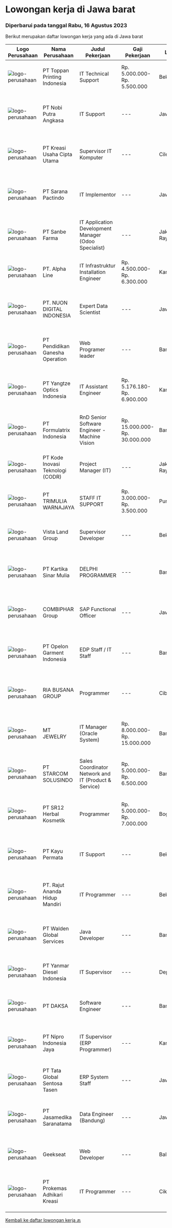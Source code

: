 
  # Lowongan kerja di Jawa barat

  ### Diperbarui pada tanggal Rabu, 16 Agustus 2023

  Berikut merupakan daftar lowongan kerja yang ada di Jawa barat

  |Logo Perusahaan | Nama Perusahaan | Judul Pekerjaan | Gaji Pekerjaan | Lokasi | Deskripsi | Tanggal diunggah | Pranala |
  | -------------- | --------------- | --------------- | --------- | --------- | -------------- | ------- | ----------- |
  |![logo-perusahaan](https://image-service-cdn.seek.com.au/c03d5b451b5be4c02d6ded9c7195aac31eaaeb56/ee4dce1061f3f616224767ad58cb2fc751b8d2dc)|PT Toppan Printing Indonesia|IT Technical Support|Rp. 5.000.000-Rp. 5.500.000|Bekasi|Tanggung Jawab : Monitoring, Instalasi &amp; Troubleshoot CCTV Menguasai Networking (LAN, WAN, &amp; Mikrotik ) Memahami Dasar Accurate Memastikan...|Selasa, 15 Agustus 2023|https://www.jobstreet.co.id/id/job/it-technical-support-4438242?token=0~f5db9af1-f6b8-4bf4-a64a-8848c341c70d&sectionRank=1&jobId=jobstreet-id-job-4438242|
|![logo-perusahaan](https://image-service-cdn.seek.com.au/ed4bf34a48b47e540097c75ebfe92865e8b1c76a/ee4dce1061f3f616224767ad58cb2fc751b8d2dc)|PT Nobi Putra Angkasa|IT Support|---|Jawa Barat|Persyaratan: Pendidikan minimal S1 IT. Pengalaman minimal 1 tahun pada bidang IT manufaktur. Disiplin dan Tanggung jawab. Sudah vaksin dosis lengkap....|Rabu, 16 Agustus 2023|https://www.jobstreet.co.id/id/job/it-support-4439021?token=0~f5db9af1-f6b8-4bf4-a64a-8848c341c70d&sectionRank=2&jobId=jobstreet-id-job-4439021|
|![logo-perusahaan](https://image-service-cdn.seek.com.au/f582231043c9257621e360ef6bca83f3931d8738/ee4dce1061f3f616224767ad58cb2fc751b8d2dc)|PT Kreasi Usaha Cipta Utama|Supervisor IT Komputer|---|Cileungsi|Kualifikasi Usia maksimal 30 Tahun Pendidikan D3 Teknik Informatika / Teknik Komputer Berpengalaman dibidang yang sama minimal 1 tahun Menguasai...|Senin, 14 Agustus 2023|https://www.jobstreet.co.id/id/job/supervisor-it-komputer-4436400?token=0~f5db9af1-f6b8-4bf4-a64a-8848c341c70d&sectionRank=3&jobId=jobstreet-id-job-4436400|
|![logo-perusahaan](https://image-service-cdn.seek.com.au/453b258433a696b4bf9253b4143f23ee9ac13699/ee4dce1061f3f616224767ad58cb2fc751b8d2dc)|PT Sarana Pactindo|IT Implementor|---|Jawa Barat|Jobdesk : Melakukan test pada aplikasi perusahaan sebelum launching Membuat buku manual untuk aplikasi yang akan di launching agar mudah dibaca oleh...|Selasa, 15 Agustus 2023|https://www.jobstreet.co.id/id/job/it-implementor-4437862?token=0~f5db9af1-f6b8-4bf4-a64a-8848c341c70d&sectionRank=4&jobId=jobstreet-id-job-4437862|
|![logo-perusahaan](https://image-service-cdn.seek.com.au/6d60d1bb470f6f3bdb9b3bb0bb3c41a3a5d98b9d/ee4dce1061f3f616224767ad58cb2fc751b8d2dc)|PT Sanbe Farma|IT Application Development Manager (Odoo Specialist)|---|Jakarta Raya|Syarat Jabatan : Pendidikan minimal Sarjana Informatika dari Universitas Terkemuka Usia maksimal 40 tahun Memahami dan menguasai perangkat lunak...|Selasa, 15 Agustus 2023|https://www.jobstreet.co.id/id/job/it-application-development-manager-odoo-specialist-4438900?token=0~f5db9af1-f6b8-4bf4-a64a-8848c341c70d&sectionRank=5&jobId=jobstreet-id-job-4438900|
|![logo-perusahaan](https://i.ibb.co/sqvTCh9/112815900-stock-vector-no-image-available-icon-flat-vector.webp)|PT. Alpha Line|IT Infrastruktur Installation Engineer|Rp. 4.500.000-Rp. 6.300.000|Karawang|IT Infrastruktur Staff &amp; Engineer &amp; ManagerSkill Pengalaman Instalasi Cable Tray Pengalaman Instalasi Optical Cable &amp; Splicing Pengalaman...|Sabtu, 12 Agustus 2023|https://www.jobstreet.co.id/id/job/it-infrastruktur-installation-engineer-4435693?token=0~f5db9af1-f6b8-4bf4-a64a-8848c341c70d&sectionRank=6&jobId=jobstreet-id-job-4435693|
|![logo-perusahaan](https://image-service-cdn.seek.com.au/184c5d49b419aa8ffc6d38ce2b76cab2b7968cc4/ee4dce1061f3f616224767ad58cb2fc751b8d2dc)|PT. NUON DIGITAL INDONESIA|Expert Data Scientist|---|Jawa Barat|Tanggung Jawab Utama: Menganalisis data dengan menggunakan teknik-teknik analisis statistik dan machine learning untuk mengidentifikasi tren, pola,...|Selasa, 15 Agustus 2023|https://www.jobstreet.co.id/id/job/expert-data-scientist-4437844?token=0~f5db9af1-f6b8-4bf4-a64a-8848c341c70d&sectionRank=7&jobId=jobstreet-id-job-4437844|
|![logo-perusahaan](https://image-service-cdn.seek.com.au/62adb46e1fd95394e2535306228186e4948d458a/ee4dce1061f3f616224767ad58cb2fc751b8d2dc)|PT Pendidikan Ganesha Operation|Web Programer leader|---|Bandung|Kualifikasi: Pendidikan minimal D3/S1 Ilmu Komputer, Teknik Informatika, dan Sistem Informatika Berpengalaman memiliki bawahan 2-3 Orang Menguasai...|Senin, 14 Agustus 2023|https://www.jobstreet.co.id/id/job/web-programer-leader-4437395?token=0~f5db9af1-f6b8-4bf4-a64a-8848c341c70d&sectionRank=8&jobId=jobstreet-id-job-4437395|
|![logo-perusahaan](https://image-service-cdn.seek.com.au/752a6006745eaede66455386f7757e7d2ab4aa46/ee4dce1061f3f616224767ad58cb2fc751b8d2dc)|PT Yangtze Optics Indonesia|IT Assistant Engineer|Rp. 5.176.180-Rp. 6.900.000|Karawang|Responsibilities: Create and implement IT policies and procedures, including IT security policies. Provide customers with timely, professional,...|Jumat, 11 Agustus 2023|https://www.jobstreet.co.id/id/job/it-assistant-engineer-4434659?token=0~f5db9af1-f6b8-4bf4-a64a-8848c341c70d&sectionRank=9&jobId=jobstreet-id-job-4434659|
|![logo-perusahaan](https://image-service-cdn.seek.com.au/e68aac730da390a16ce750d09b06eaca69364b55/ee4dce1061f3f616224767ad58cb2fc751b8d2dc)|PT Formulatrix Indonesia|RnD Senior Software Engineer - Machine Vision|Rp. 15.000.000-Rp. 30.000.000|Bandung|Headquartered in Dubai, United Arab Emirates, FORMULATRIX is a fast-growing robotic automation equipment manufacturer and software solutions provider...|Senin, 14 Agustus 2023|https://www.jobstreet.co.id/id/job/rnd-senior-software-engineer-machine-vision-4436903?token=0~f5db9af1-f6b8-4bf4-a64a-8848c341c70d&sectionRank=10&jobId=jobstreet-id-job-4436903|
|![logo-perusahaan](https://image-service-cdn.seek.com.au/6d97a4ffe0f325e8e84b260a2064eead4009eff7/ee4dce1061f3f616224767ad58cb2fc751b8d2dc)|PT Kode Inovasi Teknologi (CODR)|Project Manager (IT)|---|Jakarta Raya|Job Description: Fully involved in full Software Development Lifecycle using waterfall / agile methodology Scheduling of project milestones,...|Selasa, 15 Agustus 2023|https://www.jobstreet.co.id/id/job/project-manager-it-4437607?token=0~f5db9af1-f6b8-4bf4-a64a-8848c341c70d&sectionRank=11&jobId=jobstreet-id-job-4437607|
|![logo-perusahaan](https://image-service-cdn.seek.com.au/60e5d89f2df76c4358903867cac8a2487d3c2b3a/ee4dce1061f3f616224767ad58cb2fc751b8d2dc)|PT TRIMULIA WARNAJAYA|STAFF IT SUPPORT|Rp. 3.000.000-Rp. 3.500.000|Purwakarta|Staff IT SupportPendidikan min SMK Jurusan ITbersedia di tempatkan di Subang Jawa Barat1.     Memahami dan menguasai dasar – dasar...|Jumat, 11 Agustus 2023|https://www.jobstreet.co.id/id/job/staff-it-support-4435144?token=0~f5db9af1-f6b8-4bf4-a64a-8848c341c70d&sectionRank=12&jobId=jobstreet-id-job-4435144|
|![logo-perusahaan](https://image-service-cdn.seek.com.au/a0c575ebc909e3ba80d119faf04bae9183d254af/ee4dce1061f3f616224767ad58cb2fc751b8d2dc)|Vista Land Group|Supervisor Developer|---|Bekasi|JOB DESC Melakukan supervisi sebagai pelaksana &amp; pengawas proyek Memiliki kemampuan koordinasi dan komunikasi dengan kontraktor, surveyor &amp;...|Senin, 14 Agustus 2023|https://www.jobstreet.co.id/id/job/supervisor-developer-4436349?token=0~f5db9af1-f6b8-4bf4-a64a-8848c341c70d&sectionRank=13&jobId=jobstreet-id-job-4436349|
|![logo-perusahaan](https://image-service-cdn.seek.com.au/1c8e94961d30d4f36297c7a5f31e90c4a816b413/ee4dce1061f3f616224767ad58cb2fc751b8d2dc)|PT Kartika Sinar Mulia|DELPHI PROGRAMMER|---|Bandung|DELPHI PROGRAMMER Tugas Dan Tanggung Jawab : Melakukan maintenance dan menambahkan fitur dan fungsi baru pada existing inhouse program yang digunakan...|Senin, 14 Agustus 2023|https://www.jobstreet.co.id/id/job/delphi-programmer-4437109?token=0~f5db9af1-f6b8-4bf4-a64a-8848c341c70d&sectionRank=14&jobId=jobstreet-id-job-4437109|
|![logo-perusahaan](https://image-service-cdn.seek.com.au/a075fbb3deb0dc6f37c3d7b124968dd746422cc6/ee4dce1061f3f616224767ad58cb2fc751b8d2dc)|COMBIPHAR Group|SAP Functional Officer|---|Jawa Barat|Minimum Persyaratan Pendidikan minimum S1 jurusan Komputer, Science/Tehnologi Informasi atau S1 Teknik Industri Menguasai ERP System, dan memiliki...|Senin, 14 Agustus 2023|https://www.jobstreet.co.id/id/job/sap-functional-officer-4436652?token=0~f5db9af1-f6b8-4bf4-a64a-8848c341c70d&sectionRank=15&jobId=jobstreet-id-job-4436652|
|![logo-perusahaan](https://image-service-cdn.seek.com.au/37adfd6777c8d7784fc28788a0ae6a42354fcacf/ee4dce1061f3f616224767ad58cb2fc751b8d2dc)|PT Opelon Garment Indonesia|EDP Staff / IT Staff|---|Bandung|- Jaringan Internet- Kemampuan teknis technical support- Kemampuan teknis desk support- Kemampuan Problem Solving- Kemampuan Komunikasi- Kemampuan...|Kamis, 10 Agustus 2023|https://www.jobstreet.co.id/id/job/edp-staff-it-staff-4434135?token=0~f5db9af1-f6b8-4bf4-a64a-8848c341c70d&sectionRank=16&jobId=jobstreet-id-job-4434135|
|![logo-perusahaan](https://image-service-cdn.seek.com.au/6f70b67817ed68b5a8fe2e608938e35dafe3658e/ee4dce1061f3f616224767ad58cb2fc751b8d2dc)|RIA BUSANA GROUP|Programmer|---|Cibinong|Tanggung Jawab: Menganalisis kebutuhan sistem aplikasi perusahaan. Membuat Aplikasi Desktop/Web/Android. Membuat flowchart / Business Process aplikasi...|Kamis, 10 Agustus 2023|https://www.jobstreet.co.id/id/job/programmer-4433191?token=0~f5db9af1-f6b8-4bf4-a64a-8848c341c70d&sectionRank=17&jobId=jobstreet-id-job-4433191|
|![logo-perusahaan](https://image-service-cdn.seek.com.au/b69614d38f9f85dcaa560dc9b7a7261650752c41/ee4dce1061f3f616224767ad58cb2fc751b8d2dc)|MT JEWELRY|IT Manager (Oracle System)|Rp. 8.000.000-Rp. 15.000.000|Bandung|IT Support dengan jobdec: Instalasi, evaluasi dan peningkatan terhadap tiga objek utama yaitu komputer, software, dan pengembangan sistem jaringan...|Kamis, 10 Agustus 2023|https://www.jobstreet.co.id/id/job/it-manager-oracle-system-4434129?token=0~f5db9af1-f6b8-4bf4-a64a-8848c341c70d&sectionRank=18&jobId=jobstreet-id-job-4434129|
|![logo-perusahaan](https://image-service-cdn.seek.com.au/8f8b815ae4fa9713d208b39905fa93cd9214a131/ee4dce1061f3f616224767ad58cb2fc751b8d2dc)|PT STARCOM SOLUSINDO|Sales Coordinator Network and IT (Product & Service)|Rp. 5.000.000-Rp. 6.500.000|Bandung|Leads generating Review weekly activity into direct superior (challenges,potential customer,visit schedule and incoming/ongoing project ) Engaged...|Rabu, 09 Agustus 2023|https://www.jobstreet.co.id/id/job/sales-coordinator-network-and-it-product-service-4432266?token=0~f5db9af1-f6b8-4bf4-a64a-8848c341c70d&sectionRank=19&jobId=jobstreet-id-job-4432266|
|![logo-perusahaan](https://image-service-cdn.seek.com.au/331cc6d4d8722043300886d27125fd56c3f0cdfd/ee4dce1061f3f616224767ad58cb2fc751b8d2dc)|PT SR12 Herbal Kosmetik|Programmer|Rp. 5.000.000-Rp. 7.000.000|Bogor|Melakukan testing pada produk yang akan direlease Membuat dan megembangkan produk yang sudah ada Mampu mempresentasikan pekerjaan dengan baik Menyusun...|Jumat, 11 Agustus 2023|https://www.jobstreet.co.id/id/job/programmer-4434957?token=0~f5db9af1-f6b8-4bf4-a64a-8848c341c70d&sectionRank=20&jobId=jobstreet-id-job-4434957|
|![logo-perusahaan](https://image-service-cdn.seek.com.au/d6cb182835fe80e38c30bcc12a937c54064f64db/ee4dce1061f3f616224767ad58cb2fc751b8d2dc)|PT Kayu Permata|IT Support|---|Bekasi|JOBDESK Maintenance PC, Server, Printer, LAN, Internet &amp; CCTV Trouble shoot Update backup sistem Upload Master data SAP KUALIFIKASI Usia maksimal...|Senin, 07 Agustus 2023|https://www.jobstreet.co.id/id/job/it-support-4429570?token=0~f5db9af1-f6b8-4bf4-a64a-8848c341c70d&sectionRank=21&jobId=jobstreet-id-job-4429570|
|![logo-perusahaan](https://image-service-cdn.seek.com.au/a8f4591b64bb3896e525e9ad35138b4de0bfb1a3/ee4dce1061f3f616224767ad58cb2fc751b8d2dc)|PT. Rajut Ananda Hidup Mandiri|IT Programmer|---|Bekasi|Responsibilities: Developing application from scratch or existing PHP framework Understanding and implement requirement of business users Designing...|Kamis, 10 Agustus 2023|https://www.jobstreet.co.id/id/job/it-programmer-4432474?token=0~f5db9af1-f6b8-4bf4-a64a-8848c341c70d&sectionRank=22&jobId=jobstreet-id-job-4432474|
|![logo-perusahaan](https://image-service-cdn.seek.com.au/ec07421f9eaa89aefbdda0babe4845e5bd6e8006/ee4dce1061f3f616224767ad58cb2fc751b8d2dc)|PT Walden Global Services|Java Developer|---|Bandung|Candidate must possess at least a Bachelor's Degree, Computer Science/Information Technology, Engineering (Computer/Telecommunication), Science &amp;...|Senin, 14 Agustus 2023|https://www.jobstreet.co.id/id/job/java-developer-4436988?token=0~f5db9af1-f6b8-4bf4-a64a-8848c341c70d&sectionRank=23&jobId=jobstreet-id-job-4436988|
|![logo-perusahaan](https://image-service-cdn.seek.com.au/2f7c413b703b68da573e70fa60abb2dd0a6ab822/ee4dce1061f3f616224767ad58cb2fc751b8d2dc)|PT Yanmar Diesel Indonesia|IT Supervisor|---|Depok|Responsibilitiy : Manage activity of IT Section by directing the work of subordinate Maintain the operation of IT system efficiently, provide system...|Selasa, 08 Agustus 2023|https://www.jobstreet.co.id/id/job/it-supervisor-4430195?token=0~f5db9af1-f6b8-4bf4-a64a-8848c341c70d&sectionRank=24&jobId=jobstreet-id-job-4430195|
|![logo-perusahaan](https://image-service-cdn.seek.com.au/a94504a489ba2c800804a637a6faa49967276d16/ee4dce1061f3f616224767ad58cb2fc751b8d2dc)|PT DAKSA|Software Engineer|---|Bandung|Responsibilities Develop secure, reliable, and scalable system and web or desktop based app for enterprise and financial system. Working in team work...|Jumat, 11 Agustus 2023|https://www.jobstreet.co.id/id/job/software-engineer-4435252?token=0~f5db9af1-f6b8-4bf4-a64a-8848c341c70d&sectionRank=25&jobId=jobstreet-id-job-4435252|
|![logo-perusahaan](https://image-service-cdn.seek.com.au/a648d68b603360154839650c559829ab0f419e3a/ee4dce1061f3f616224767ad58cb2fc751b8d2dc)|PT Nipro Indonesia Jaya|IT Supervisor (ERP Programmer)|---|Karawang|Job Description:SAP MM, SD, PP, QM, FI, CO. Responsible and providing for technical and functional development support, configuration, enhancement and...|Senin, 07 Agustus 2023|https://www.jobstreet.co.id/id/job/it-supervisor-erp-programmer-4430051?token=0~f5db9af1-f6b8-4bf4-a64a-8848c341c70d&sectionRank=26&jobId=jobstreet-id-job-4430051|
|![logo-perusahaan](https://image-service-cdn.seek.com.au/7c2f5e441cfdc00a92d72206fa726d44fd2c2ba0/ee4dce1061f3f616224767ad58cb2fc751b8d2dc)|PT Tata Global Sentosa Tasen|ERP System Staff|---|Jawa Barat|Spesifikasi : Mengerti komputer, diutamakan komputer akuntasi dan ERP System Minimal lulusan D3 Dapat bekerja sama dengan tim dan individu Gesit,...|Rabu, 09 Agustus 2023|https://www.jobstreet.co.id/id/job/erp-system-staff-4432122?token=0~f5db9af1-f6b8-4bf4-a64a-8848c341c70d&sectionRank=27&jobId=jobstreet-id-job-4432122|
|![logo-perusahaan](https://image-service-cdn.seek.com.au/7cdc071d90abd96b4cf7706a1694f0662aa509a1/ee4dce1061f3f616224767ad58cb2fc751b8d2dc)|PT Jasamedika Saranatama|Data Engineer (Bandung)|---|Jawa Barat|Bachelor degree from computer science or related fields, or equivalent software engineering experience. Proficiency in Pyhton Programming Language...|Jumat, 11 Agustus 2023|https://www.jobstreet.co.id/id/job/data-engineer-bandung-4435477?token=0~f5db9af1-f6b8-4bf4-a64a-8848c341c70d&sectionRank=28&jobId=jobstreet-id-job-4435477|
|![logo-perusahaan](https://image-service-cdn.seek.com.au/961432dbd4f6f598e568bbe95a11411dce0703c4/ee4dce1061f3f616224767ad58cb2fc751b8d2dc)|Geekseat|Web Developer|---|Bali|Position Overview: We are seeking a skilled Web Developer with expertise in WordPress to join our team. The ideal candidate will have a strong...|Kamis, 10 Agustus 2023|https://www.jobstreet.co.id/id/job/web-developer-4433630?token=0~f5db9af1-f6b8-4bf4-a64a-8848c341c70d&sectionRank=29&jobId=jobstreet-id-job-4433630|
|![logo-perusahaan](https://image-service-cdn.seek.com.au/ba0898ce4539c7172bf405ee05ff9d5cba14c6a1/ee4dce1061f3f616224767ad58cb2fc751b8d2dc)|PT Prokemas Adhikari Kreasi|IT Programmer|---|Cikarang|Uraian Pekerjaan Melakukan pengembangan application system / reporting system serta memastikan sesuai dengan kebutuhan perusahaan Membuat dan...|Senin, 07 Agustus 2023|https://www.jobstreet.co.id/id/job/it-programmer-4429131?token=0~f5db9af1-f6b8-4bf4-a64a-8848c341c70d&sectionRank=30&jobId=jobstreet-id-job-4429131|


  [Kembali ke daftar lowongan kerja 🔙](../README.md#daftar-lowongan-kerja)
  